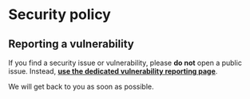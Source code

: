 # Security policy

## Reporting a vulnerability

If you find a security issue or vulnerability, please **do not** open a public issue. Instead, **[use the dedicated vulnerability reporting page](https://github.com/Jelly-RDF/jelly-protobuf/security)**.

We will get back to you as soon as possible.
